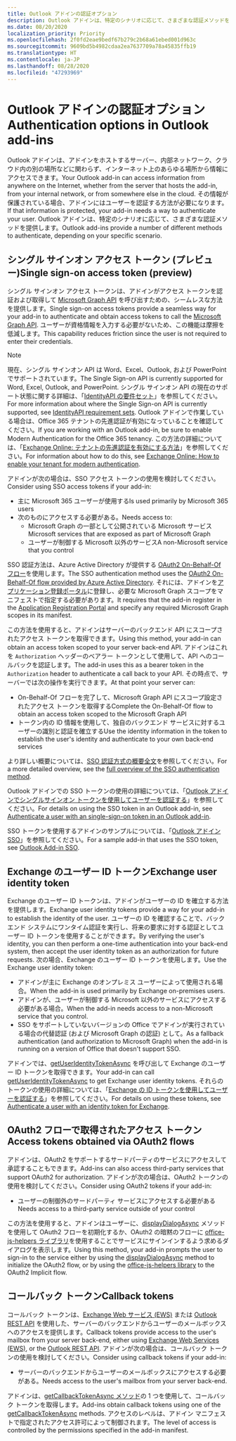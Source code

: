 ```yaml
---
title: Outlook アドインの認証オプション
description: Outlook アドインは、特定のシナリオに応じて、さまざまな認証メソッドを提供します。
ms.date: 08/20/2020
localization_priority: Priority
ms.openlocfilehash: 2f0fd2eae9bedf67b279c2b68a61ebed001d963c
ms.sourcegitcommit: 9609bd5b4982cdaa2ea7637709a78a45835ffb19
ms.translationtype: HT
ms.contentlocale: ja-JP
ms.lasthandoff: 08/28/2020
ms.locfileid: "47293969"
---
```

# <a name="authentication-options-in-outlook-add-ins"></a><span data-ttu-id="d0a3f-103">Outlook アドインの認証オプション</span><span class="sxs-lookup"><span data-stu-id="d0a3f-103">Authentication options in Outlook add-ins</span></span>

<span data-ttu-id="d0a3f-104">Outlook アドインは、アドインをホストするサーバー、内部ネットワーク、クラウド内の別の場所などに関わらず、インターネット上のあらゆる場所から情報にアクセスできます。</span><span class="sxs-lookup"><span data-stu-id="d0a3f-104">Your Outlook add-in can access information from anywhere on the Internet, whether from the server that hosts the add-in, from your internal network, or from somewhere else in the cloud.</span></span> <span data-ttu-id="d0a3f-105">その情報が保護されている場合、アドインにはユーザーを認証する方法が必要になります。</span><span class="sxs-lookup"><span data-stu-id="d0a3f-105">If that information is protected, your add-in needs a way to authenticate your user.</span></span> <span data-ttu-id="d0a3f-106">Outlook アドインは、特定のシナリオに応じて、さまざまな認証メソッドを提供します。</span><span class="sxs-lookup"><span data-stu-id="d0a3f-106">Outlook add-ins provide a number of different methods to authenticate, depending on your specific scenario.</span></span>

## <a name="single-sign-on-access-token-preview"></a><span data-ttu-id="d0a3f-107">シングル サインオン アクセス トークン (プレビュー)</span><span class="sxs-lookup"><span data-stu-id="d0a3f-107">Single sign-on access token (preview)</span></span>

<span data-ttu-id="d0a3f-108">シングル サインオン アクセス トークンは、アドインがアクセス トークンを認証および取得して [Microsoft Graph API](/graph/overview) を呼び出すための、シームレスな方法を提供します。</span><span class="sxs-lookup"><span data-stu-id="d0a3f-108">Single sign-on access tokens provide a seamless way for your add-in to authenticate and obtain access tokens to call the [Microsoft Graph API](/graph/overview).</span></span> <span data-ttu-id="d0a3f-109">ユーザーが資格情報を入力する必要がないため、この機能は摩擦を低減します。</span><span class="sxs-lookup"><span data-stu-id="d0a3f-109">This capability reduces friction since the user is not required to enter their credentials.</span></span>

> [!NOTE]
> <span data-ttu-id="d0a3f-110">現在、シングル サインオン API は Word、Excel、Outlook, および PowerPoint でサポートされています。</span><span class="sxs-lookup"><span data-stu-id="d0a3f-110">The Single Sign-on API is currently supported for Word, Excel, Outlook, and PowerPoint.</span></span> <span data-ttu-id="d0a3f-111">シングル サインオン API の現在のサポート状態に関する詳細は、「[IdentityAPI の要件セット](../reference/requirement-sets/identity-api-requirement-sets.md)」を参照してください。</span><span class="sxs-lookup"><span data-stu-id="d0a3f-111">For more information about where the Single Sign-on API is currently supported, see [IdentityAPI requirement sets](../reference/requirement-sets/identity-api-requirement-sets.md).</span></span>
> <span data-ttu-id="d0a3f-112">Outlook アドインで作業している場合は、Office 365 テナントの先進認証が有効になっていることを確認してください。</span><span class="sxs-lookup"><span data-stu-id="d0a3f-112">If you are working with an Outlook add-in, be sure to enable Modern Authentication for the Office 365 tenancy.</span></span> <span data-ttu-id="d0a3f-113">この方法の詳細については、「[Exchange Online: テナントの先進認証を有効にする方法](https://social.technet.microsoft.com/wiki/contents/articles/32711.exchange-online-how-to-enable-your-tenant-for-modern-authentication.aspx)」を参照してください。</span><span class="sxs-lookup"><span data-stu-id="d0a3f-113">For information about how to do this, see [Exchange Online: How to enable your tenant for modern authentication](https://social.technet.microsoft.com/wiki/contents/articles/32711.exchange-online-how-to-enable-your-tenant-for-modern-authentication.aspx).</span></span>

<span data-ttu-id="d0a3f-114">アドインが次の場合は、SSO アクセス トークンの使用を検討してください。</span><span class="sxs-lookup"><span data-stu-id="d0a3f-114">Consider using SSO access tokens if your add-in:</span></span>

- <span data-ttu-id="d0a3f-115">主に Microsoft 365 ユーザーが使用する</span><span class="sxs-lookup"><span data-stu-id="d0a3f-115">Is used primarily by Microsoft 365 users</span></span>
- <span data-ttu-id="d0a3f-116">次のものにアクセスする必要がある。</span><span class="sxs-lookup"><span data-stu-id="d0a3f-116">Needs access to:</span></span>
  - <span data-ttu-id="d0a3f-117">Microsoft Graph の一部として公開されている Microsoft サービス</span><span class="sxs-lookup"><span data-stu-id="d0a3f-117">Microsoft services that are exposed as part of Microsoft Graph</span></span>
  - <span data-ttu-id="d0a3f-118">ユーザーが制御する Microsoft 以外のサービス</span><span class="sxs-lookup"><span data-stu-id="d0a3f-118">A non-Microsoft service that you control</span></span>

<span data-ttu-id="d0a3f-119">SSO 認証方法は、Azure Active Directory が提供する [OAuth2 On-Behalf-Of フロー](/azure/active-directory/develop/active-directory-v2-protocols-oauth-on-behalf-of)を使用します。</span><span class="sxs-lookup"><span data-stu-id="d0a3f-119">The SSO authentication method uses the [OAuth2 On-Behalf-Of flow provided by Azure Active Directory](/azure/active-directory/develop/active-directory-v2-protocols-oauth-on-behalf-of).</span></span> <span data-ttu-id="d0a3f-120">それには、アドインを[アプリケーション登録ポータル](https://apps.dev.microsoft.com/)に登録し、必要な Microsoft Graph スコープをマニフェストで指定する必要があります。</span><span class="sxs-lookup"><span data-stu-id="d0a3f-120">It requires that the add-in register in the [Application Registration Portal](https://apps.dev.microsoft.com/) and specify any required Microsoft Graph scopes in its manifest.</span></span>

<span data-ttu-id="d0a3f-121">この方法を使用すると、アドインはサーバーのバックエンド API にスコープされたアクセス トークンを取得できます。</span><span class="sxs-lookup"><span data-stu-id="d0a3f-121">Using this method, your add-in can obtain an access token scoped to your server back-end API.</span></span> <span data-ttu-id="d0a3f-122">アドインはこれを `Authorization` ヘッダーのベアラー トークンとして使用して、API へのコールバックを認証します。</span><span class="sxs-lookup"><span data-stu-id="d0a3f-122">The add-in uses this as a bearer token in the `Authorization` header to authenticate a call back to your API.</span></span> <span data-ttu-id="d0a3f-123">その時点で、サーバーでは次の操作を実行できます。</span><span class="sxs-lookup"><span data-stu-id="d0a3f-123">At that point your server can:</span></span>

- <span data-ttu-id="d0a3f-124">On-Behalf-Of フローを完了して、Microsoft Graph API にスコープ設定されたアクセス トークンを取得する</span><span class="sxs-lookup"><span data-stu-id="d0a3f-124">Complete the On-Behalf-Of flow to obtain an access token scoped to the Microsoft Graph API</span></span>
- <span data-ttu-id="d0a3f-125">トークン内の ID 情報を使用して、独自のバックエンド サービスに対するユーザーの識別と認証を確立する</span><span class="sxs-lookup"><span data-stu-id="d0a3f-125">Use the identity information in the token to establish the user's identity and authenticate to your own back-end services</span></span>

<span data-ttu-id="d0a3f-126">より詳しい概要については、[SSO 認証方式の概要全文](../develop/sso-in-office-add-ins.md)を参照してください。</span><span class="sxs-lookup"><span data-stu-id="d0a3f-126">For a more detailed overview, see the [full overview of the SSO authentication method](../develop/sso-in-office-add-ins.md).</span></span>

<span data-ttu-id="d0a3f-127">Outlook アドインでの SSO トークンの使用の詳細については、「[Outlook アドインでシングルサインオン トークンを使用してユーザーを認証する](authenticate-a-user-with-an-sso-token.md)」を参照してください。</span><span class="sxs-lookup"><span data-stu-id="d0a3f-127">For details on using the SSO token in an Outlook add-in, see [Authenticate a user with an single-sign-on token in an Outlook add-in](authenticate-a-user-with-an-sso-token.md).</span></span>

<span data-ttu-id="d0a3f-128">SSO トークンを使用するアドインのサンプルについては、「[Outlook アドイン SSO](https://github.com/OfficeDev/Outlook-Add-in-SSO)」を参照してください。</span><span class="sxs-lookup"><span data-stu-id="d0a3f-128">For a sample add-in that uses the SSO token, see [Outlook Add-in SSO](https://github.com/OfficeDev/Outlook-Add-in-SSO).</span></span>

## <a name="exchange-user-identity-token"></a><span data-ttu-id="d0a3f-129">Exchange のユーザー ID トークン</span><span class="sxs-lookup"><span data-stu-id="d0a3f-129">Exchange user identity token</span></span>

<span data-ttu-id="d0a3f-130">Exchange のユーザー ID トークンは、アドインがユーザーの ID を確立する方法を提供します。</span><span class="sxs-lookup"><span data-stu-id="d0a3f-130">Exchange user identity tokens provide a way for your add-in to establish the identity of the user.</span></span> <span data-ttu-id="d0a3f-131">ユーザーの ID を確認することで、バックエンド システムにワンタイム認証を実行し、将来の要求に対する認証としてユーザー ID トークンを使用することができます。</span><span class="sxs-lookup"><span data-stu-id="d0a3f-131">By verifying the user's identity, you can then perform a one-time authentication into your back-end system, then accept the user identity token as an authorization for future requests.</span></span> <span data-ttu-id="d0a3f-132">次の場合、Exchange のユーザー ID トークンを使用します。</span><span class="sxs-lookup"><span data-stu-id="d0a3f-132">Use the Exchange user identity token:</span></span>

- <span data-ttu-id="d0a3f-133">アドインが主に Exchange のオンプレミス ユーザーによって使用される場合。</span><span class="sxs-lookup"><span data-stu-id="d0a3f-133">When the add-in is used primarily by Exchange on-premises users.</span></span>
- <span data-ttu-id="d0a3f-134">アドインが、ユーザーが制御する Microsoft 以外のサービスにアクセスする必要がある場合。</span><span class="sxs-lookup"><span data-stu-id="d0a3f-134">When the add-in needs access to a non-Microsoft service that you control.</span></span>
- <span data-ttu-id="d0a3f-135">SSO をサポートしていないバージョンの Office でアドインが実行されている場合の代替認証 (および Microsoft Graph の認証) として。</span><span class="sxs-lookup"><span data-stu-id="d0a3f-135">As a fallback authentication (and authorization to Microsoft Graph) when the add-in is running on a version of Office that doesn't support SSO.</span></span>

<span data-ttu-id="d0a3f-136">アドインでは、[getUserIdentityTokenAsync](/javascript/api/outlook/office.mailbox#getuseridentitytokenasync-callback--usercontext-) を呼び出して Exchange のユーザー ID トークンを取得できます。</span><span class="sxs-lookup"><span data-stu-id="d0a3f-136">Your add-in can call [getUserIdentityTokenAsync](/javascript/api/outlook/office.mailbox#getuseridentitytokenasync-callback--usercontext-) to get Exchange user identity tokens.</span></span> <span data-ttu-id="d0a3f-137">それらのトークンの使用の詳細については、「[Exchange の ID トークンを使用してユーザーを認証する](authenticate-a-user-with-an-identity-token.md)」を参照してください。</span><span class="sxs-lookup"><span data-stu-id="d0a3f-137">For details on using these tokens, see [Authenticate a user with an identity token for Exchange](authenticate-a-user-with-an-identity-token.md).</span></span>

## <a name="access-tokens-obtained-via-oauth2-flows"></a><span data-ttu-id="d0a3f-138">OAuth2 フローで取得されたアクセス トークン</span><span class="sxs-lookup"><span data-stu-id="d0a3f-138">Access tokens obtained via OAuth2 flows</span></span>

<span data-ttu-id="d0a3f-139">アドインは、OAuth2 をサポートするサードパーティのサービスにアクセスして承認することもできます。</span><span class="sxs-lookup"><span data-stu-id="d0a3f-139">Add-ins can also access third-party services that support OAuth2 for authorization.</span></span> <span data-ttu-id="d0a3f-140">アドインが次の場合は、OAuth2 トークンの使用を検討してください。</span><span class="sxs-lookup"><span data-stu-id="d0a3f-140">Consider using OAuth2 tokens if your add-in:</span></span>

- <span data-ttu-id="d0a3f-141">ユーザーの制御外のサードパーティ サービスにアクセスする必要がある</span><span class="sxs-lookup"><span data-stu-id="d0a3f-141">Needs access to a third-party service outside of your control</span></span>

<span data-ttu-id="d0a3f-142">この方法を使用すると、アドインはユーザーに、[displayDialogAsync](/javascript/api/office/office.ui#displaydialogasync-startaddress--options--callback-) メソッドを使用して OAuth2 フローを初期化するか、OAuth2 の暗黙のフローに [office-js-helpers ライブラリ](https://github.com/OfficeDev/office-js-helpers)を使用することでサービスにサインインするよう求めるダイアログを表示します。</span><span class="sxs-lookup"><span data-stu-id="d0a3f-142">Using this method, your add-in prompts the user to sign-in to the service either by using the [displayDialogAsync](/javascript/api/office/office.ui#displaydialogasync-startaddress--options--callback-) method to initialize the OAuth2 flow, or by using the [office-js-helpers library](https://github.com/OfficeDev/office-js-helpers) to the OAuth2 Implicit flow.</span></span>

## <a name="callback-tokens"></a><span data-ttu-id="d0a3f-143">コールバック トークン</span><span class="sxs-lookup"><span data-stu-id="d0a3f-143">Callback tokens</span></span>

<span data-ttu-id="d0a3f-144">コールバック トークンは、[Exchange Web サービス (EWS)](/exchange/client-developer/exchange-web-services/explore-the-ews-managed-api-ews-and-web-services-in-exchange) または [Outlook REST API](/previous-versions/office/office-365-api/api/version-2.0/use-outlook-rest-api) を使用した、サーバーのバックエンドからユーザーのメールボックスへのアクセスを提供します。</span><span class="sxs-lookup"><span data-stu-id="d0a3f-144">Callback tokens provide access to the user's mailbox from your server back-end, either using [Exchange Web Services (EWS)](/exchange/client-developer/exchange-web-services/explore-the-ews-managed-api-ews-and-web-services-in-exchange), or the [Outlook REST API](/previous-versions/office/office-365-api/api/version-2.0/use-outlook-rest-api).</span></span> <span data-ttu-id="d0a3f-145">アドインが次の場合は、コールバック トークンの使用を検討してください。</span><span class="sxs-lookup"><span data-stu-id="d0a3f-145">Consider using callback tokens if your add-in:</span></span>

- <span data-ttu-id="d0a3f-146">サーバーのバックエンドからユーザーのメールボックスにアクセスする必要がある。</span><span class="sxs-lookup"><span data-stu-id="d0a3f-146">Needs access to the user's mailbox from your server back-end.</span></span>

<span data-ttu-id="d0a3f-147">アドインは、[getCallbackTokenAsync メソッド](../reference/objectmodel/preview-requirement-set/office.context.mailbox.md#methods)の 1 つを使用して、コールバック トークンを取得します。</span><span class="sxs-lookup"><span data-stu-id="d0a3f-147">Add-ins obtain callback tokens using one of the [getCallbackTokenAsync](../reference/objectmodel/preview-requirement-set/office.context.mailbox.md#methods) methods.</span></span> <span data-ttu-id="d0a3f-148">アクセスのレベルは、アドイン マニフェストで指定されたアクセス許可によって制御されます。</span><span class="sxs-lookup"><span data-stu-id="d0a3f-148">The level of access is controlled by the permissions specified in the add-in manifest.</span></span>
